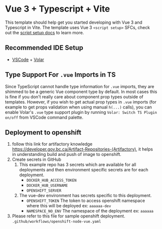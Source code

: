 # Vue 3 + Typescript + Vite

This template should help get you started developing with Vue 3 and Typescript in Vite. The template uses Vue 3 `<script setup>` SFCs, check out the [script setup docs](https://v3.vuejs.org/api/sfc-script-setup.html#sfc-script-setup) to learn more.

## Recommended IDE Setup

- [VSCode](https://code.visualstudio.com/) + [Volar](https://marketplace.visualstudio.com/items?itemName=johnsoncodehk.volar)

## Type Support For `.vue` Imports in TS

Since TypeScript cannot handle type information for `.vue` imports, they are shimmed to be a generic Vue component type by default. In most cases this is fine if you don't really care about component prop types outside of templates. However, if you wish to get actual prop types in `.vue` imports (for example to get props validation when using manual `h(...)` calls), you can enable Volar's `.vue` type support plugin by running `Volar: Switch TS Plugin on/off` from VSCode command palette.

## Deployment to openshift
1. follow this link for artifactory knowledge https://developer.gov.bc.ca/Artifact-Repositories-(Artifactory),  it helps in understanding build and push of image to openshift.
2. Create secrets in GitHub
    1. This example repo has 3 secrets which are available for all deployments and then environment specific secrets are for each deployment.
        - `DOCKER_HUB_ACCESS_TOKEN`
        - `DOCKER_HUB_USERNAME`
        - `OPENSHIFT_SERVER`
    2. The vue-dev environment has secrets specific to this deployment.
        - `OPENSHIFT_TOKEN` The token to access openshift namespace where this will be deployed ex: `aaaaaa-dev`
        - `NAMESPACE_NO_ENV` The namespace of the deployment ex: `aaaaaa`
3. Please refer to this file for sample openshift deployment. `.github/workflows/openshift-node-vue.yaml`
